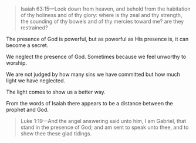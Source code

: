 # 

> Isaiah 63:15&mdash;Look down from heaven, and behold from the habitation of thy holiness and of thy glory: where is thy zeal and thy strength, the sounding of thy bowels and of thy mercies toward me? are they restrained? 

The presence of God is powerful, but as powerful as His presence is, it can become a secret.

We neglect the presence of God. Sometimes because we feel unworthy to worship.

We are not judged by how many sins we have committed but how much light we have neglected.

The light comes to show us a better way.

From the words of Isaiah there appears to be a distance between the prophet and God.

> Luke 1:19&mdash;And the angel answering said unto him, I am Gabriel, that stand in the presence of God; and am sent to speak unto thee, and to shew thee these glad tidings.
